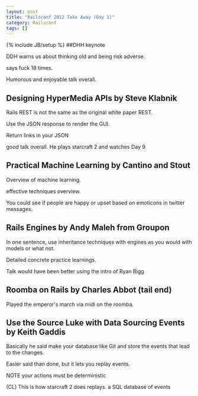 ```yaml
---
layout: post
title: "Railsconf 2012 Take Away (Day 1)"
category: Railsconf
tags: []
---
```

{% include JB/setup %}
##DHH keynote

DDH warns us about thinking old and being risk adverse.

says fuck 18 times.

Humorous and enjoyable talk overall.


## Designing HyperMedia APIs by Steve Klabnik

Rails REST is not the same as the original white paper REST.

Use the JSON response to render the GUI.

Return links in your JSON

good talk overall. He plays starcraft 2 and watches Day 9


## Practical Machine Learning by Cantino and Stout

Overview of machine learning.

effective techniques overview.

You could see if people are happy or upset based on emoticons in twitter messages.


## Rails Engines by Andy Maleh from Groupon

In one sentence, use inheritance techniques with engines as you would with models or what not.

Detailed concrete practice learnings.

Talk would have been better using the intro of Ryan Bigg

## Roomba on Rails by Charles Abbot (tail end)

Played the emperor's march via midi on the roomba.


## Use the Source Luke with Data Sourcing Events by Keith Gaddis

Basically he said make your database like Git and store the events that lead to the changes.

Easier said than done, but it lets you replay events.

NOTE your actions must be deterministic

(CL) This is how starcraft 2 does replays. a SQL database of events
